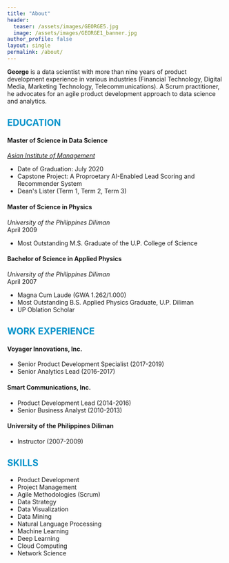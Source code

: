 ```yaml
---
title: "About"
header:
  teaser: /assets/images/GEORGE5.jpg 
  image: /assets/images/GEORGE1_banner.jpg
author_profile: false
layout: single
permalink: /about/
---
```

**George** is a data scientist with more than nine years of product development experience in various industries (Financial Technology, Digital Media, Marketing Technology, Telecommunications). A Scrum practitioner, he advocates for an agile product development approach to data science and analytics.

## <font color='#0092ca'>EDUCATION</font>

#### Master of Science in Data Science
*[Asian Institute of Management](https://www.aim.edu/)*<br/>
- Date of Graduation: July 2020<br/>
- Capstone Project: A Proproetary AI-Enabled Lead Scoring and Recommender System
- Dean's Lister (Term 1, Term 2, Term 3)

#### Master of Science in Physics
*University of the Philippines Diliman*<br/>
April 2009
- Most Outstanding M.S. Graduate of the U.P. College of Science 

#### Bachelor of Science in Applied Physics
*University of the Philippines Diliman*<br/>
April 2007
- Magna Cum Laude (GWA 1.262/1.000)
- Most Outstanding B.S. Applied Physics Graduate, U.P. Diliman 
- UP Oblation Scholar


## <font color='#0092ca'>WORK EXPERIENCE</font>

#### Voyager Innovations, Inc.
- Senior Product Development Specialist (2017-2019)
- Senior Analytics Lead (2016-2017)

#### Smart Communications, Inc.
- Product Development Lead (2014-2016)
- Senior Business Analyst (2010-2013)

#### University of the Philippines Diliman
- Instructor (2007-2009)


## <font color='#0092ca'>SKILLS</font>
- Product Development
- Project Management
- Agile Methodologies (Scrum)
- Data Strategy
- Data Visualization
- Data Mining
- Natural Language Processing
- Machine Learning
- Deep Learning
- Cloud Computing
- Network Science








